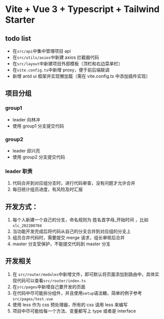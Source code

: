 # Vite + Vue 3 + Typescript + Tailwind Starter

## todo list

- 在`src/api`中集中管理项目 api
- 在`src/utils/axios`中新建 axios 拦截器代码
- 在`src/layout`中新建项目外部模板（顶栏和右边菜单栏）
- 在`vite.config.ts`中新增 proxy，便于前后端联调
- 新增 antd ui 框架并实现懒加载（需在 vite.config.ts 中添加插件实现）

## 项目分组

### group1

- leader 向林冲
- 使用 group1 分支提交代码

### group2

- leader 邱兴亮
- 使用 group2 分支提交代码

### leader 职责

1. 代码合并到对应组分支时，进行代码审查，没有问题才允许合并
2. 每日统计组员进度，有风险及时汇报

## 开发方式：

1. 每个人新建一个自己的分支，命名规则为 姓名首字母\_开始时间 ，比如 `xlc_202200704`
2. 当功能开发完成后将代码从自己的分支合并到对应组的分支上
3. 组员合并代码时，需要提交 merge 请求，组长审核后合并
4. master 分支受保护，不能提交代码到 master 分支

## 开发相关

1. 在 `src/router/modules`中新增文件，即可默认将页面添加到路由中，具体实现代码可以查看`src/router/index.ts`
2. 在`src/pages`中新增自己要开发的页面
3. 在代码中尽可能拆分组件，并且使用`setup`语法糖，简单的例子参考`src/pages/test.vue`
4. 使用 less 作为 css 预处理器，所有的 css 请用 less 来编写
5. 项目中尽可能给每一个方法、变量都写上 type 或者是 interface
